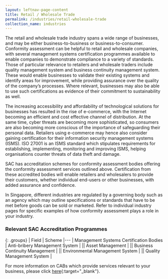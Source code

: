 ```yaml
---
layout: leftnav-page-content
title: Retail / Wholesale Trade
permalink: /industries/retail-wholesale-trade
collection_name: industries
---
```


The retail and wholesale trade industry spans a wide range of businesses, and may be either business-to-business or business-to-consumer. Conformity assessment can be helpful to retail and wholesale companies, with several management systems certification programmes available to enable companies to demonstrate compliance to a variety of standards. Those of particular relevance to retailers and wholesale traders include quality management system and business continuity management system. These would enable businesses to validate their existing systems and identify areas for improvement, while providing assurance over the quality of the company’s processes. Where relevant, businesses may also be able to use such certifications as evidence of their commitment to sustainability as well.

The increasing accessibility and affordability of technological solutions for businesses has resulted in the rise of e-commerce, with the Internet becoming an efficient and cost effective channel of distribution. At the same time, cyber threats are becoming more sophisticated, so consumers are also becoming more conscious of the importance of safeguarding their personal data. Retailers using e-commerce may hence also consider gaining certification for their information security management systems (ISMS). ISO 27001 is an ISMS standard which stipulates requirements for establishing, implementing, monitoring and improving ISMS, helping organisations counter threats of data theft and damage.

SAC has accreditation schemes for conformity assessment bodies offering the conformity assessment services outlined above. Certification from these accredited bodies will enable retailers and wholesalers to provide their customers, whether individual end-users or other businesses, with added assurance and confidence.

In Singapore, different industries are regulated by a governing body such as an agency which may outline specifications or standards that have to be met before goods can be sold or marketed. Refer to individual industry pages for specific examples of how conformity assessment plays a role in your industry.

### Relevant SAC Accreditation Programmes

{: .groups}
| Field | Scheme
|---
| Management Systems Certification Bodies | Anti-bribery Management System |
|| Asset Management |
|| Business Continuity Management |
|| Environmental Management System |
|| Quality Management System |

For more information on CABs which provide services relevant to your business, please click [here](/services/accreditation-services){:target="_blank"}.
